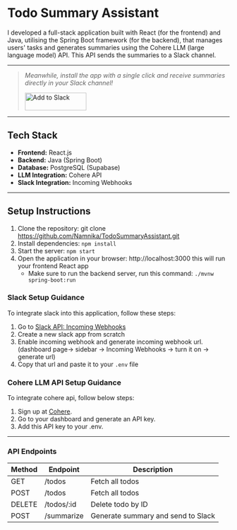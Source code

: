 # Todo Summary Assistant

I developed a full-stack application built with React (for the frontend) and Java, utilising the Spring Boot framework (for the backend), that manages users' tasks and generates summaries using the Cohere LLM (large language model) API. This API sends the summaries to a  Slack channel.

---
> _Meanwhile, install the app with a single click and receive summaries directly in your Slack channel!_
>
> <a href="https://slack.com/oauth/v2/authorize?client_id=8947962800497.8937211544354&scope=incoming-webhook,chat:write,commands&user_scope="><img alt="Add to Slack" height="40" width="139" src="https://platform.slack-edge.com/img/add_to_slack.png" srcSet="https://platform.slack-edge.com/img/add_to_slack.png 1x, https://platform.slack-edge.com/img/add_to_slack@2x.png 2x" /></a>

---

## Tech Stack

- **Frontend:** React.js
- **Backend:** Java (Spring Boot)
- **Database:** PostgreSQL (Supabase)
- **LLM Integration:** Cohere API
- **Slack Integration:** Incoming Webhooks

---

## Setup Instructions

1. Clone the repository: git clone https://github.com/Namnika/TodoSummaryAssistant.git
2. Install dependencies: `npm install`
3. Start the server: `npm start`
4. Open the application in your browser: http://localhost:3000 this will run your frontend React app
   - Make sure to run the backend server, run this command: `./mvnw spring-boot:run`

### Slack Setup Guidance

To integrate slack into this application, follow these steps:

1. Go to [Slack API: Incoming Webhooks](<https://api.slack.com/apps(https://api.slack.com/messaging/webhooks)>)
2. Create a new slack app from scratch
3. Enable incoming webhook and generate incoming webhook url.
   (dashboard page-> sidebar -> Incoming Webhooks -> turn it on -> generate url)
4. Copy that url and paste it to your `.env` file

### Cohere LLM API Setup Guidance

To integrate cohere api, follow below steps:

1. Sign up at [Cohere](https://cohere.com/).
2. Go to your dashboard and generate an API key.
3. Add this API key to your .env.

---

### API Endpoints

<table>
<thead>
  <tr>
	 <th>Method</th>
	 <th>Endpoint</th>
	 <th>Description</th>
  </tr>
  </thead>
  <tbody>
  <tr>
	 <td>GET</td>
	 <td>/todos</td>
	 <td>Fetch all todos</td>
  </tr>
  <tr>
	 <td>POST</td>
	 <td>/todos</td>
	 <td>Fetch all todos</td>
  </tr>
  <tr>
	 <td>DELETE</td>
	 <td>/todos/:id </td>
	 <td>Delete todo by ID </td>
  </tr>
  <tr>
	 <td>POST</td>
	 <td>/summarize</td>
	 <td>Generate summary and send to Slack</td>
  </tr>
  </tbody>
</table>
